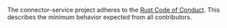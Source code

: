 The connector-service project adheres to the
[Rust Code of Conduct](https://www.rust-lang.org/policies/code-of-conduct).
This describes the minimum behavior expected from all contributors.